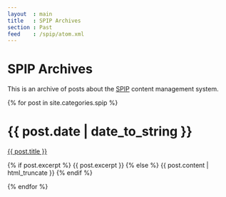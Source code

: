 ```yaml
---
layout  : main
title   : SPIP Archives
section : Past
feed    : /spip/atom.xml
---
```


SPIP Archives
=============

This is an archive of posts about the [SPIP][spip] content management system.

[spip]: http://www.spip.org/

{% for post in site.categories.spip %}
<div class="section list">
  <h1>{{ post.date | date_to_string }}</h1>
  <p class="line">
    <a class="title" href="{{ post.url }}">{{ post.title }}</a>
  </p>
  <p class="excerpt">{% if post.excerpt %}
	{{ post.excerpt }}
  {% else %}
    {{ post.content | html_truncate }}
  {% endif %}</p>
</div>
{% endfor %}